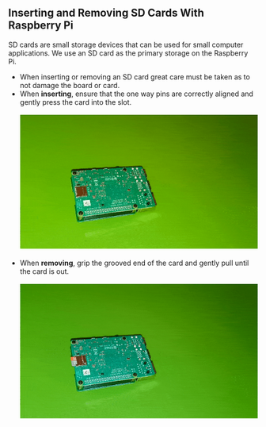 ## Inserting and Removing SD Cards With Raspberry Pi
SD cards are small storage devices that can be used for small computer applications. We use an SD card as the primary storage on the Raspberry Pi.
- When inserting or removing an SD card great care must be taken as to not damage the board or card.
- When **inserting**, ensure that the one way pins are correctly aligned and gently press the card into the slot.
<br></br>
![](../../media/gifs/inserting_sd_pi.gif)
<br></br>
- When **removing**, grip the grooved end of the card and gently pull until the card is out.
<br></br>
![](../../media/gifs/removing_sd_pi.gif)
<br></br>